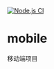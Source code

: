 [![Node.js CI](https://github.com/raul-front/mobile/actions/workflows/node.js.yml/badge.svg)](https://github.com/raul-front/mobile/actions/workflows/node.js.yml)

# mobile
移动端项目
